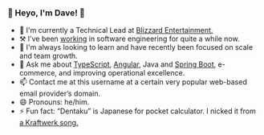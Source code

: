 ### 👋 Heyo, I'm Dave! 👋

- 🔭 I'm currently a Technical Lead at <a href="https://github.com/blizzard" target="_blank">Blizzard Entertainment.</a>
- ⚒ I've been <a href="https://www.linkedin.com/in/dschless/" target="_blank">working</a> in software engineering for quite a while now.
- 🌱 I'm always looking to learn and have recently been focused on scale and team growth.
- 💬 Ask me about [TypeScript](https://github.com/microsoft/TypeScript/), [Angular](https://github.com/angular/angular), Java and [Spring Boot](https://github.com/spring-projects/spring-boot), e-commerce, and improving operational excellence.
- 📫 Contact me at this username at a certain very popular web-based email provider’s domain.
- 😄 Pronouns: he/him.
- ⚡ Fun fact: “Dentaku” is Japanese for pocket calculator. I nicked it from <a href="https://youtu.be/ZbmFeXTN7GA" target="_blank">a Kraftwerk song.</a>

<!--
**dentaku/dentaku** is a ✨ _special_ ✨ repository because its `README.md` (this file) appears on your GitHub profile.

Here are some ideas to get you started:

- 🔭 I’m currently working on ...
- 🌱 I’m currently learning ...
- 👯 I’m looking to collaborate on ...
- 🤔 I’m looking for help with ...
- 💬 Ask me about ...
- 📫 How to reach me: ...
- 😄 Pronouns: ...
- ⚡ Fun fact: ...
-->
